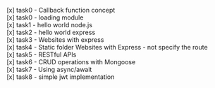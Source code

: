 [x] task0 - Callback function concept <br/>
[x] task0 - loading module <br/>
[x] task1 - hello world node.js <br/>
[x] task2 - hello world express <br/>
[x] task3 - Websites with express <br/>
[x] task4 - Static folder Websites with Express - not specify the route<br/>
[x] task5 - RESTful APIs <br/>
[x] task6 - CRUD operations with Mongoose </br>
[x] task7 - Using async/await</br>
[x] task8 - simple jwt implementation </br>